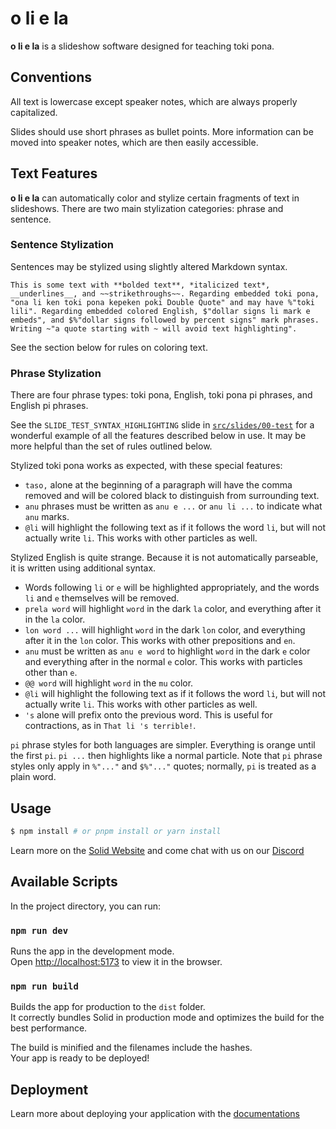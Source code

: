 # o li e la

**o li e la** is a slideshow software designed for teaching toki pona.

## Conventions

All text is lowercase except speaker notes, which are always properly
capitalized.

Slides should use short phrases as bullet points. More information can be moved
into speaker notes, which are then easily accessible.

## Text Features

**o li e la** can automatically color and stylize certain fragments of text in
slideshows. There are two main stylization categories: phrase and sentence.

### Sentence Stylization

Sentences may be stylized using slightly altered Markdown syntax.

```
This is some text with **bolded text**, *italicized text*, __underlines__, and ~~strikethroughs~~. Regarding embedded toki pona, "ona li ken toki pona kepeken poki Double Quote" and may have %"toki lili". Regarding embedded colored English, $"dollar signs li mark e embeds", and $%"dollar signs followed by percent signs" mark phrases. Writing ~"a quote starting with ~ will avoid text highlighting".
```

See the section below for rules on coloring text.

### Phrase Stylization

There are four phrase types: toki pona, English, toki pona pi phrases, and
English pi phrases.

See the `SLIDE_TEST_SYNTAX_HIGHLIGHTING` slide in
[`src/slides/00-test`](./src/slides/00-test.ts) for a wonderful example of all
the features described below in use. It may be more helpful than the set of
rules outlined below.

Stylized toki pona works as expected, with these special features:

- `taso,` alone at the beginning of a paragraph will have the comma removed and
  will be colored black to distinguish from surrounding text.
- `anu` phrases must be written as `anu e ...` or `anu li ...` to indicate what
  `anu` marks.
- `@li` will highlight the following text as if it follows the word `li`, but
  will not actually write `li`. This works with other particles as well.

Stylized English is quite strange. Because it is not automatically parseable, it
is written using additional syntax.

- Words following `li` or `e` will be highlighted appropriately, and the words
  `li` and `e` themselves will be removed.
- `prela word` will highlight `word` in the dark `la` color, and everything
  after it in the `la` color.
- `lon word ...` will highlight `word` in the dark `lon` color, and everything
  after it in the `lon` color. This works with other prepositions and `en`.
- `anu` must be written as `anu e word` to highlight `word` in the dark `e`
  color and everything after in the normal `e` color. This works with particles
  other than `e`.
- `@@ word` will highlight `word` in the `mu` color.
- `@li` will highlight the following text as if it follows the word `li`, but
  will not actually write `li`. This works with other particles as well.
- `'s` alone will prefix onto the previous word. This is useful for
  contractions, as in `That li 's terrible!`.

`pi` phrase styles for both languages are simpler. Everything is orange until
the first `pi`. `pi ...` then highlights like a normal particle. Note that `pi`
phrase styles only apply in `%"..."` and `$%"..."` quotes; normally, `pi` is
treated as a plain word.

## Usage

```bash
$ npm install # or pnpm install or yarn install
```

Learn more on the [Solid Website](https://solidjs.com) and come chat with us on
our [Discord](https://discord.com/invite/solidjs)

## Available Scripts

In the project directory, you can run:

### `npm run dev`

Runs the app in the development mode.<br> Open
[http://localhost:5173](http://localhost:5173) to view it in the browser.

### `npm run build`

Builds the app for production to the `dist` folder.<br> It correctly bundles
Solid in production mode and optimizes the build for the best performance.

The build is minified and the filenames include the hashes.<br> Your app is
ready to be deployed!

## Deployment

Learn more about deploying your application with the
[documentations](https://vitejs.dev/guide/static-deploy.html)

